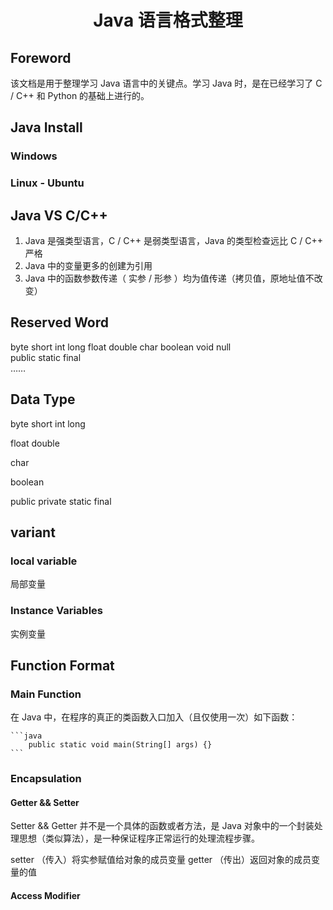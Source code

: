 <h1 align = "center"> Java 语言格式整理 </h1>

## Foreword

该文档是用于整理学习 Java 语言中的关键点。学习 Java 时，是在已经学习了 C / C++ 和 Python 的基础上进行的。

## Java Install

### Windows

### Linux - Ubuntu

## Java VS C/C++

1. Java 是强类型语言，C / C++ 是弱类型语言，Java 的类型检查远比 C / C++ 严格
2. Java 中的变量更多的创建为引用
3. Java 中的函数参数传递（ 实参 / 形参 ）均为值传递（拷贝值，原地址值不改变）

## Reserved Word

byte short int long float double char boolean void null  
public static final  
……  

## Data Type

byte short int long  

float double  

char  

boolean  

public private static final  

## variant

### local variable

局部变量

### Instance Variables

实例变量

## Function Format

### Main Function

在 Java 中，在程序的真正的类函数入口加入（且仅使用一次）如下函数：

    ```java
        public static void main(String[] args) {}
    ```

### Encapsulation

#### Getter && Setter

Setter && Getter 并不是一个具体的函数或者方法，是 Java 对象中的一个封装处理思想（类似算法），是一种保证程序正常运行的处理流程步骤。

setter （传入）将实参赋值给对象的成员变量
getter （传出）返回对象的成员变量的值

#### Access Modifier
